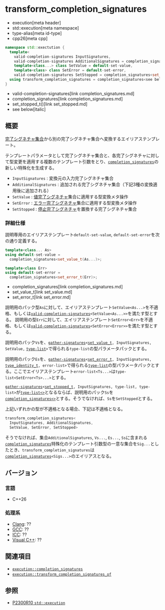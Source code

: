 # transform_completion_signatures
* execution[meta header]
* std::execution[meta namespace]
* type-alias[meta id-type]
* cpp26[meta cpp]

```cpp
namespace std::exectution {
  template<
    valid-completion-signatures InputSignatures,
    valid-completion-signatures AdditionalSignatures = completion_signatures<>,
    template<class...> class SetValue = default-set-value,
    template<class> class SetError = default-set-error,
    valid-completion-signatures SetStopped = completion_signatures<set_stopped_t()>>
  using transform_completion_signatures = completion_signatures<see below>;
}
```
* valid-completion-signatures[link completion_signatures.md]
* completion_signatures[link completion_signatures.md]
* set_stopped_t()[link set_stopped.md]
* see below[italic]

## 概要
[完了シグネチャ集合](completion_signatures.md)から別の完了シグネチャ集合へ変換するエイリアステンプレート。

テンプレートパラメータとして完了シグネチャ集合と、各完了シグネチャに対して型変更を適用する複数のテンプレート引数をとり、[`completion_signatures`](completion_signatures.md)の新しい特殊化を生成する。

- `InputSignatures` : 変換元の入力完了シグネチャ集合
- `AdditionalSignatures` : 追加される完了シグネチャ集合（下記3種の変換適用後に追加される）
- `SetValue` : [値完了シグネチャ](set_value.md)集合に適用する型変換メタ操作
- `SetError` : [エラー完了シグネチャ](set_value.md)集合に適用する型変換メタ操作
- `SetStopped` : [停止完了シグネチャ](set_stopped.md)を置換する完了シグネチャ集合


### 詳細仕様
説明専用のエイリアステンプレート`default-set-value`, `default-set-error`を次の通り定義する。
```cpp
template<class... As>
using default-set-value =
  completion_signatures<set_value_t(As...)>;

template<class Err>
using default-set-error =
  completion_signatures<set_error_t(Err)>;
```
* completion_signatures[link completion_signatures.md]
* set_value_t[link set_value.md]
* set_error_t[link set_error.md]

説明用のパック型`As`に対して、エイリアステンプレート`SetValue<As...>`を不適格、もしくは[`valid-completion-signatures`](completion_signatures.md)`<SetValue<As...>>`を満たす型とする。
説明用の型`Err`に対して、エイリアステンプレート`SetError<Err>`を不適格、もしくは[`valid-completion-signatures`](completion_signatures.md)`<SetError<Error>>`を満たす型とする。

説明用のパック`Vs`を、[`gather-signatures`](gather-signatures.md)`<`[`set_value_t`](set_value.md)`, InputSignatures, SetValue,` [`type-list`](type-list.md)`>`で得られる`type-list`の型パラメータパックとする。

説明用のパック`Es`を、[`gather-signatures`](gather-signatures.md)`<`[`set_error_t`](set_error.md)`, InputSignatures,` [`type_identity_t`](/reference/type_traits/type_identity.md)`, error-list>`で得られる[`type-list`](type-list.md)の型パラメータパックとする。ここでエイリアステンプレート`error-list<Ts...>`は`type-list<SetError<Ts>...>`とする。

[`gather-signatures`](gather-signatures.md)`<`[`set_stopped_t`](set_stopped.md)`, InputSignatures, type-list, type-list>`が[`type-list<>`](type-list.md)となるならば、説明用のパック`Ss`を[`completion_signatures<>`](completion_signatures.md)とする。そうでなければ、`Ss`を`SetStopped`とする。

上記いずれかの型が不適格となる場合、下記は不適格となる。

```cpp
transform_completion_signatures<
  InputSignatures, AdditionalSignatures,
  SetValue, SetError, SetStopped>
```

そうでなければ、集合`AdditionalSignatures`, `Vs...`, `Es...`, `Ss`に含まれる[`completion_signatures`](completion_signatures.md)特殊化のテンプレート引数型の一意な集合を`Sig...`としたとき、`transform_completion_signatures`は[`completion_signatures`](completion_signatures.md)`<Sigs...>`のエイリアスとなる。


## バージョン
### 言語
- C++26

### 処理系
- [Clang](/implementation.md#clang): ??
- [GCC](/implementation.md#gcc): ??
- [ICC](/implementation.md#icc): ??
- [Visual C++](/implementation.md#visual_cpp): ??


## 関連項目
- [`execution::completion_signatures`](completion_signatures.md)
- [`execution::transform_completion_signatures_of`](transform_completion_signatures_of.md)


## 参照
- [P2300R10 `std::execution`](https://www.open-std.org/jtc1/sc22/wg21/docs/papers/2024/p2300r10.html)
